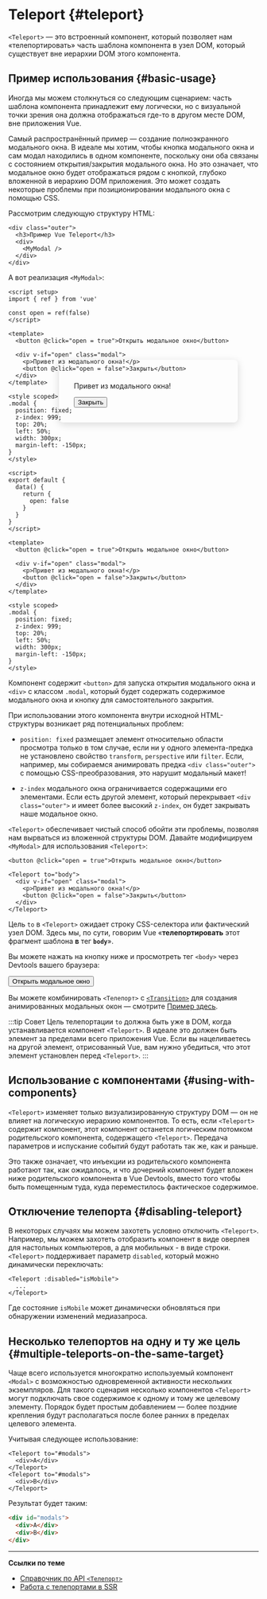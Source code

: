 # Teleport {#teleport}

 <VueSchoolLink href="https://vueschool.io/lessons/vue-3-teleport" title="Free Vue.js Teleport Lesson"/>

`<Teleport>` — это встроенный компонент, который позволяет нам «телепортировать» часть шаблона компонента в узел DOM, который существует вне иерархии DOM этого компонента.

## Пример использования {#basic-usage}

Иногда мы можем столкнуться со следующим сценарием: часть шаблона компонента принадлежит ему логически, но с визуальной точки зрения она должна отображаться где-то в другом месте DOM, вне приложения Vue.

Самый распространённый пример — создание полноэкранного модального окна. В идеале мы хотим, чтобы кнопка модального окна и сам модал находились в одном компоненте, поскольку они оба связаны с состоянием открытия/закрытия модального окна. Но это означает, что модальное окно будет отображаться рядом с кнопкой, глубоко вложенной в иерархию DOM приложения. Это может создать некоторые проблемы при позиционировании модального окна с помощью CSS.

Рассмотрим следующую структуру HTML:

```vue-html
<div class="outer">
  <h3>Пример Vue Teleport</h3>
  <div>
    <MyModal />
  </div>
</div>
```

А вот реализация `<MyModal>`:

<div class="composition-api">

```vue
<script setup>
import { ref } from 'vue'

const open = ref(false)
</script>

<template>
  <button @click="open = true">Открыть модальное окно</button>

  <div v-if="open" class="modal">
    <p>Привет из модального окна!</p>
    <button @click="open = false">Закрыть</button>
  </div>
</template>

<style scoped>
.modal {
  position: fixed;
  z-index: 999;
  top: 20%;
  left: 50%;
  width: 300px;
  margin-left: -150px;
}
</style>
```

</div>
<div class="options-api">

```vue
<script>
export default {
  data() {
    return {
      open: false
    }
  }
}
</script>

<template>
  <button @click="open = true">Открыть модальное окно</button>

  <div v-if="open" class="modal">
    <p>Привет из модального окна!</p>
    <button @click="open = false">Закрыть</button>
  </div>
</template>

<style scoped>
.modal {
  position: fixed;
  z-index: 999;
  top: 20%;
  left: 50%;
  width: 300px;
  margin-left: -150px;
}
</style>
```

</div>

Компонент содержит `<button>` для запуска открытия модального окна и `<div>` с классом `.modal`, который будет содержать содержимое модального окна и кнопку для самостоятельного закрытия.

При использовании этого компонента внутри исходной HTML-структуры возникает ряд потенциальных проблем:

- `position: fixed` размещает элемент относительно области просмотра только в том случае, если ни у одного элемента-предка не установлено свойство `transform`, `perspective` или `filter`. Если, например, мы собираемся анимировать предка `<div class="outer">` с помощью CSS-преобразования, это нарушит модальный макет!

- `z-index` модального окна ограничивается содержащими его элементами. Если есть другой элемент, который перекрывает `<div class="outer">` и имеет более высокий `z-index`, он будет закрывать наше модальное окно.

`<Teleport>` обеспечивает чистый способ обойти эти проблемы, позволяя нам вырваться из вложенной структуры DOM. Давайте модифицируем `<MyModal>` для использования `<Teleport>`:

```vue-html{3,8}
<button @click="open = true">Открыть модальное окно</button>

<Teleport to="body">
  <div v-if="open" class="modal">
    <p>Привет из модального окна!</p>
    <button @click="open = false">Закрыть</button>
  </div>
</Teleport>
```

Цель `to` в `<Teleport>` ожидает строку CSS-селектора или фактический узел DOM. Здесь мы, по сути, говорим Vue «**телепортировать** этот фрагмент шаблона **в** тег **`body`**».

Вы можете нажать на кнопку ниже и просмотреть тег `<body>` через Devtools вашего браузера:

<script setup>
import { ref } from 'vue'
const open = ref(false)
</script>

<div class="demo">
  <button @click="open = true">Открыть модальное окно</button>
  <ClientOnly>
    <Teleport to="body">
      <div v-if="open" class="demo modal-demo">
        <p>Привет из модального окна!</p>
        <button @click="open = false">Закрыть</button>
      </div>
    </Teleport>
  </ClientOnly>
</div>

<style>
.modal-demo {
  position: fixed;
  z-index: 999;
  top: 20%;
  left: 50%;
  width: 300px;
  margin-left: -150px;
  background-color: var(--vt-c-bg);
  padding: 30px;
  border-radius: 8px;
  box-shadow: 0 4px 16px rgba(0, 0, 0, 0.15);
}
</style>

Вы можете комбинировать `<Телепорт>` с [`<Transition>`](./transition) для создания анимированных модальных окон — смотрите [Пример здесь](/examples/#modal).

:::tip Совет
Цель телепортации `to` должна быть уже в DOM, когда устанавливается компонент `<Teleport>`. В идеале это должен быть элемент за пределами всего приложения Vue. Если вы нацеливаетесь на другой элемент, отрисованный Vue, вам нужно убедиться, что этот элемент установлен перед `<Teleport>`.
:::

## Использование с компонентами {#using-with-components}

`<Teleport>` изменяет только визуализированную структуру DOM — он не влияет на логическую иерархию компонентов. То есть, если `<Teleport>` содержит компонент, этот компонент останется логическим потомком родительского компонента, содержащего `<Teleport>`. Передача параметров и испускание событий будут работать так же, как и раньше.

Это также означает, что инъекции из родительского компонента работают так, как ожидалось, и что дочерний компонент будет вложен ниже родительского компонента в Vue Devtools, вместо того чтобы быть помещенным туда, куда переместилось фактическое содержимое.

## Отключение телепорта {#disabling-teleport}

В некоторых случаях мы можем захотеть условно отключить `<Teleport>`. Например, мы можем захотеть отобразить компонент в виде оверлея для настольных компьютеров, а для мобильных - в виде строки. `<Teleport>` поддерживает параметр `disabled`, который можно динамически переключать:

```vue-html
<Teleport :disabled="isMobile">
  ...
</Teleport>
```

Где состояние `isMobile` может динамически обновляться при обнаружении изменений медиазапроса.

## Несколько телепортов на одну и ту же цель {#multiple-teleports-on-the-same-target}

Чаще всего используется многократно используемый компонент `<Modal>` с возможностью одновременной активности нескольких экземпляров. Для такого сценария несколько компонентов `<Teleport>` могут подключать свое содержимое к одному и тому же целевому элементу. Порядок будет простым добавлением — более поздние крепления будут располагаться после более ранних в пределах целевого элемента.

Учитывая следующее использование:

```vue-html
<Teleport to="#modals">
  <div>A</div>
</Teleport>
<Teleport to="#modals">
  <div>B</div>
</Teleport>
```

Результат будет таким:

```html
<div id="modals">
  <div>A</div>
  <div>B</div>
</div>
```

---

**Ссылки по теме**

- [Справочник по API `<Телепорт>`](/api/built-in-components#teleport)
- [Работа с телепортами в SSR](/guide/scaling-up/ssr#teleports)
